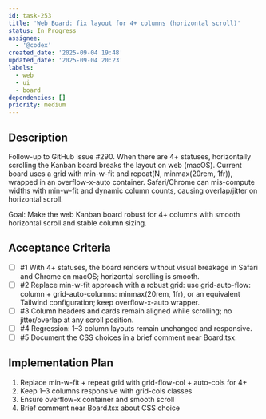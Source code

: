 ```yaml
---
id: task-253
title: 'Web Board: fix layout for 4+ columns (horizontal scroll)'
status: In Progress
assignee:
  - '@codex'
created_date: '2025-09-04 19:48'
updated_date: '2025-09-04 20:23'
labels:
  - web
  - ui
  - board
dependencies: []
priority: medium
---
```


## Description

Follow-up to GitHub issue #290. When there are 4+ statuses, horizontally scrolling the Kanban board breaks the layout on web (macOS). Current board uses a grid with min-w-fit and repeat(N, minmax(20rem, 1fr)), wrapped in an overflow-x-auto container. Safari/Chrome can mis-compute widths with min-w-fit and dynamic column counts, causing overlap/jitter on horizontal scroll.

Goal: Make the web Kanban board robust for 4+ columns with smooth horizontal scroll and stable column sizing.

## Acceptance Criteria
<!-- AC:BEGIN -->
- [ ] #1 With 4+ statuses, the board renders without visual breakage in Safari and Chrome on macOS; horizontal scrolling is smooth.
- [ ] #2 Replace min-w-fit approach with a robust grid: use grid-auto-flow: column + grid-auto-columns: minmax(20rem, 1fr), or an equivalent Tailwind configuration; keep overflow-x-auto wrapper.
- [ ] #3 Column headers and cards remain aligned while scrolling; no jitter/overlap at any scroll position.
- [ ] #4 Regression: 1–3 column layouts remain unchanged and responsive.
- [ ] #5 Document the CSS choices in a brief comment near Board.tsx.
<!-- AC:END -->

## Implementation Plan

1. Replace min-w-fit + repeat grid with grid-flow-col + auto-cols for 4+
2. Keep 1–3 columns responsive with grid-cols classes
3. Ensure overflow-x container and smooth scroll
4. Brief comment near Board.tsx about CSS choice
